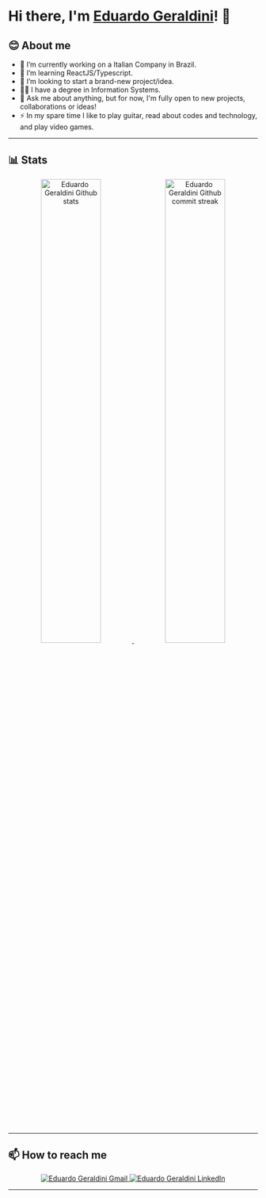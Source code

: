 <!-- markdownlint-disable MD033 MD042-->

# Hi there, I'm **[Eduardo Geraldini](https://eduardo-geraldini.vercel.app/)**! 👋

## **😊 About me**

- 🔭 I’m currently working on a Italian Company in Brazil.
- 🌱 I’m learning ReactJS/Typescript.
- 👯 I’m looking to start a brand-new project/idea.
- 👩‍💻 I have a degree in Information Systems.
- 💬 Ask me about anything, but for now, I'm fully open to new projects, collaborations or ideas!
- ⚡ In my spare time I like to play guitar, read about codes and technology, and play video games.

---

## **📊 Stats**

<div align="center" style="text-align:center">
    <a href="#">
        <img width="49%" src="https://github-readme-stats.vercel.app/api?username=eduardogeraldini&show_icons=true&theme=monokai&count_private=true"
            alt="Eduardo Geraldini Github stats">
    </a>
    <a href="#">
        <img width="49%" src="https://github-readme-streak-stats.herokuapp.com/?user=eduardogeraldini&theme=monokai"
            alt="Eduardo Geraldini Github commit streak">
    </a>
</div>

---

## **📫 How to reach me**

<div align="center" style="text-align:center">
    <a href="mailto:eduardopr.geraldini@gmail.com">
        <img src="https://img.shields.io/badge/-Gmail-EA4335?style=for-the-badge&logo=Gmail&logoColor=white"
            alt="Eduardo Geraldini Gmail">
    </a>
    <a href="https://www.linkedin.com/in/eduardogeraldini/">
        <img src="https://img.shields.io/badge/LinkedIn-0A66C2?style=for-the-badge&logo=linkedin&logoColor=white"
            alt="Eduardo Geraldini LinkedIn">
    </a>
</div>

---
